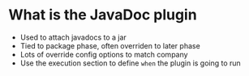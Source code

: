 # What is the JavaDoc plugin

- Used to attach javadocs to a jar
- Tied to package phase, often overriden to later phase
- Lots of override config options to match company
- Use the execution section to define `when` the plugin is going to run
